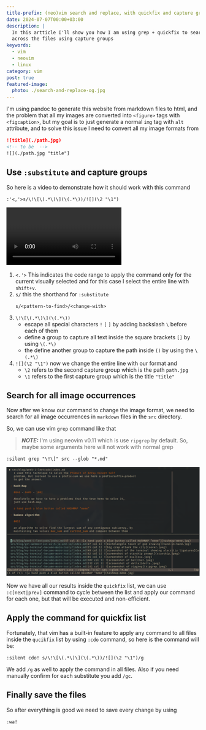 ```yaml
---
title-prefix: (neo)vim search and replace, with quickfix and capture groups
date: 2024-07-07T00:00+03:00
description: |
  In this artticle I'll show you how I am using grep + quickfix to search and replace
  across the files using capture groups
keywords:
  - vim
  - neovim
  - linux
category: vim
post: true
featured-image:
  photo: ./search-and-replace-og.jpg
---
```


I'm using pandoc to generate this website from markdown files to html, and the
problem that all my images are converted into `<figure>` tags with
`<figcaption>`, but my goal is to just generate a normal `img` tag with `alt`
attribute, and to solve this issue I need to convert all my image formats from

```md
![title](./path.jpg) 
<!-- to be  -->
![](./path.jpg "title"]
```

## Use `:substitute` and capture groups

So here is a video to demonstrate how it should work with this command

```vim
:'<,'>s/\!\[\(.*\)\](\(.*\))/![](\2 "\1")
```

![](./out.mp4 "video showing use substitute command in vim")

1. `<.'>` This indicates the code range to apply the command only for the current
   visually selected and for this case I select the entire line with `shift+v`.
1. `s/` this the shorthand for `:substitute` 
   ```
   s/<pattern-to-find>/<change-with>
   ```
1. `\!\[\(.*\)\](\(.*\))`
    - escape all special characters `!` `[` `]` by adding backslash `\` before each
    of them
    - define a group to capture all text inside the square brackets `[]` by
    using `\(.*\)`
    - the define another group to capture the path inside `()` by using the
    `\(.*\)`
1. `![](\2 "\1")` now we change the entire line with our format and
    - `\2` refers to the second capture group which is the path `path.jpg`
    - `\1` refers to the first capture group which is the title `"title"`


## Search for all image occurrences

Now after we know our command to change the image format, we need to search for
all image occurrences in `markdown` files in the `src` directory.

So, we can use vim `grep` command like that 

> **_NOTE:_**  I'm using neovim  v0.11 which is use `ripgrep` by default. So,
> maybe some arguments here will not work with normal grep

```vim
:silent grep "\!\[" src --glob "*.md"
```

![](./screenshot-240707-1547-14.png "a screenshot show the prev command in vim")

Now we have all our results inside the `quickfix` list, we can use
`:c[next|prev]` command to cycle between the list and apply our command for each
one, but that will be executed and non-efficient.

## Apply the command for quickfix list

Fortunately, that vim has a built-in feature to apply any command to all files
inside the `qucikfix` list by using `:cdo` command, so here is the command will
be:

```vim
:silent cdo! s/\!\[\(.*\)\](\(.*\))/![](\2 "\1")/g
```

We add `/g` as well to apply the command in all files. Also if you need
manually confirm for each substitute you add `/gc`.


## Finally save the files

So after everything is good we need to save every change by using

```vim
:wa!
```
